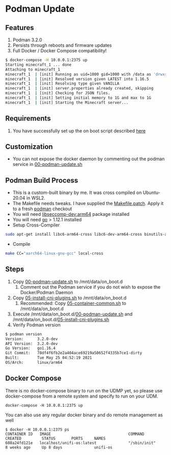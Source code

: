 # Podman Update

## Features

1. Podman 3.2.0
1. Persists through reboots and firmware updates
1. Full Docker / Docker Compose compatibility!
```sh
$ docker-compose -H 10.0.0.1:2375 up
Starting minecraft_1 ... done
Attaching to minecraft_1
minecraft_1  | [init] Running as uid=1000 gid=1000 with /data as 'drwxrwxr-x 4 1000 1000 240 May 25 11:55 /data'
minecraft_1  | [init] Resolved version given LATEST into 1.16.5
minecraft_1  | [init] Resolving type given VANILLA
minecraft_1  | [init] server.properties already created, skipping
minecraft_1  | [init] Checking for JSON files.
minecraft_1  | [init] Setting initial memory to 1G and max to 1G
minecraft_1  | [init] Starting the Minecraft server...
```
## Requirements

1. You have successfully set up the on boot script described [here](https://github.com/boostchicken/udm-utilities/tree/master/on-boot-script)

## Customization

* You can not expose the docker daemon by commenting out the podman service in  [00-podman-update.sh](00-podman-update.sh)
  
## Podman Build Process
* This is a custom-built binary by me.  It was cross compiled on Ubuntu-20.04 in WSL2. 
* The Makefile needs tweaks. I have supplied the [Makefile.patch](build/Makefile.patch). Apply it to a fresh [podman](https://github.com/containers/podman/) checkout
* You will need [libseccomp-dev:arm64](build/libseccomp-dev_2.2.3-3ubuntu3_arm64.deb) package installed
* You will need [go](https://golang.org/doc/install#download) > 1.12.1 installed
* Setup Cross-Compiler
```sh
sudo apt-get install libc6-arm64-cross libc6-dev-arm64-cross binutils-aarch64-linux-gnu libncurses5-dev build-essential bison flex libssl-dev bc gcc-aarch64-linux-gnu
```
* Compile
```sh
make CC="aarch64-linux-gnu-gcc" local-cross
```
## Steps

1. Copy [00-podman-update.sh](00-podman-update.sh) to /mnt/data/on_boot.d
    1.  Comment out the Podman service if you do not wish to expose the Docker/Podman Daemon
1. Copy [05-install-cni-plugins.sh](../cni-plugins/05-install-cni-plugins.sh) to /mnt/data/on_boot.d
   1. Recommended: Copy [05-container-common.sh](../container-common/on_boot.d/05-container-common.sh) to /mnt/data/on_boot.d
1. Execute /mnt/data/on_boot.d/[00-podman-update.sh](00-podman-update.sh) and /mnt/data/on_boot.d/[05-install-cni-plugins.sh](../cni-plugins/05-install-cni-plugins.sh)
1. Verify Podman version
```sh
$ podman version
Version:      3.2.0-dev
API Version:  3.2.0-dev
Go Version:   go1.16.4
Git Commit:   78df4f6fb2e2a404ace69219a50652f4335b7ce1-dirty
Built:        Tue May 25 04:52:19 2021
OS/Arch:      linux/arm64
```

## Docker Compose
There is no docker-compose binary to run on the UDMP yet, so please use docker-compose from a remote system and specify to run on your UDM.
    
```docker-compose -H 10.0.0.1:2375 up```

You can also use any regular docker binary and do remote management as well
```
$ docker -H 10.0.0.1:2375 ps
CONTAINER ID   IMAGE                                  COMMAND                  CREATED         STATUS       PORTS     NAMES
608a24fd121e   localhost/unifi-os:latest              "/sbin/init"             8 weeks ago     Up 8 days              unifi-os
```